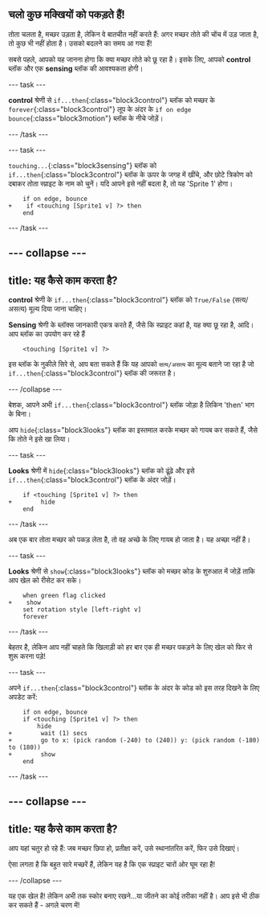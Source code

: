 ## चलो कुछ मक्खियों को पकड़ते हैं!

तोता चलता है, मच्छर उड़ता है, लेकिन वे बातचीत नहीं करते हैं: अगर मच्छर तोते की चोंच में उड़ जाता है, तो कुछ भी नहीं होता है। उसको बदलने का समय आ गया हैं!

सबसे पहले, आपको यह जानना होगा कि क्या मच्छर तोते को छू रहा है। इसके लिए, आपको **control** ब्लॉक और एक **sensing** ब्लॉक की आवश्यकता होगी।

--- task ---

**control** श्रेणी से `if...then`{:class="block3control"} ब्लॉक को मच्छर के `forever`{:class="block3control"} लूप के अंदर के `if on edge bounce`{:class="block3motion"} ब्लॉक के नीचे जोड़ें।

--- /task ---

--- task ---

`touching...`{:class="block3sensing"} ब्लॉक को `if...then`{:class="block3control"} ब्लॉक के ऊपर के जगह में खींचे, और छोटे त्रिकोण को दबाकर तोता स्प्राइट के नाम को चुनें। यदि आपने इसे नहीं बदला है, तो यह 'Sprite 1' होगा।

```blocks3
    if on edge, bounce
+    if <touching [Sprite1 v] ?> then
    end
```

--- /task ---

--- collapse ---
---
title: यह कैसे काम करता है?
---

**control** श्रेणी के `if...then`{:class="block3control"} ब्लॉक को `True/False` (सत्य/असत्य) मूल्य दिया जाना चाहिए।

**Sensing** श्रेणी के ब्लॉक्स जानकारी एकत्र करते हैं, जैसे कि स्प्राइट कहां है, यह क्या छू रहा है, आदि। आप ब्लॉक का उपयोग कर रहे हैं

```blocks3
    <touching [Sprite1 v] ?>
```

इस ब्लॉक के नुकीले सिरे से, आप बता सकते हैं कि यह आपको `सत्य/असत्य` का मूल्य बताने जा रहा है जो `if...then`{:class="block3control"} ब्लॉक की जरूरत है।

--- /collapse ---

बेशक, आपने अभी `if...then`{:class="block3control"} ब्लॉक जोड़ा है लिकिन 'then' भाग के बिना।

आप `hide`{:class="block3looks"} ब्लॉक का इस्तमाल करके मच्छर को गायब कर सकते हैं, जैसे कि तोते ने इसे खा लिया।

--- task ---

**Looks** श्रेणी में `hide`{:class="block3looks"} ब्लॉक को ढूंढ़े और इसे `if...then`{:class="block3control"} ब्लॉक के अंदर जोड़ें।

```blocks3
    if <touching [Sprite1 v] ?> then
+        hide
    end
```

--- /task ---

अब एक बार तोता मच्छर को पकड़ लेता है, तो वह अच्छे के लिए गायब हो जाता है। यह अच्छा नहीं है।

--- task ---

**Looks** श्रेणी से `show`{:class="block3looks"} ब्लॉक को मच्छर कोड के शुरुआत में जोड़ें ताकि आप खेल को रीसेट कर सके।

```blocks3
    when green flag clicked
+    show
    set rotation style [left-right v]
    forever
```

--- /task ---

बेहतर है, लेकिन आप नहीं चाहते कि खिलाड़ी को हर बार एक ही मच्छर पकड़ने के लिए खेल को फिर से शुरू करना पड़े!

--- task ---

अपने `if...then`{:class="block3control"} ब्लॉक के अंदर के कोड को इस तरह दिखने के लिए अपडेट करें:

```blocks3
    if on edge, bounce
    if <touching [Sprite1 v] ?> then
        hide
+        wait (1) secs
+        go to x: (pick random (-240) to (240)) y: (pick random (-180) to (180))
+        show
    end
```

--- /task ---

--- collapse ---
---
title: यह कैसे काम करता है?
---

आप यहां चतुर हो रहे हैं: जब मच्छर छिपा हो, प्रतीक्षा करें, उसे स्थानांतरित करें, फिर उसे दिखाएं।

ऐसा लगता है कि बहुत सारे मच्छरें हैं, लेकिन यह है कि एक स्प्राइट चारों ओर घूम रहा है!

--- /collapse ---

यह एक खेल है! लेकिन अभी तक स्कोर बनाए रखने...या जीतने का कोई तरीका नहीं है। आप इसे भी ठीक कर सकते हैं - अगले चरण में!
